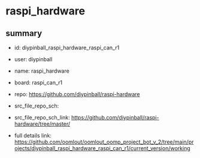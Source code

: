 # raspi_hardware
 
## summary 
* id: diypinball_raspi_hardware_raspi_can_r1
* user: diypinball
* name: raspi_hardware
* board: raspi_can_r1
* repo: https://github.com/diypinball/raspi-hardware



* src_file_repo_sch: 
* src_file_repo_sch_link: https://github.com/diypinball/raspi-hardware/tree/master/
* full details link: https://github.com/oomlout/oomlout_oomp_project_bot_v_2/tree/main/projects/diypinball_raspi_hardware_raspi_can_r1/current_version/working  






